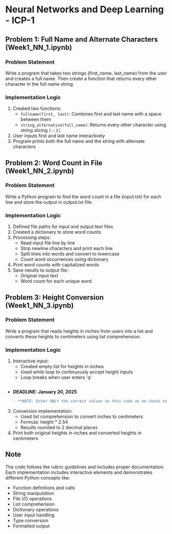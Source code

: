 # Neural Networks and Deep Learning - ICP-1

## Problem 1: Full Name and Alternate Characters (Week1_NN_1.ipynb)

### Problem Statement
Write a program that takes two strings (first_name, last_name) from the user and creates a full name. Then create a function that returns every other character in the full name string.

### Implementation Logic
1. Created two functions:
   - `fullname(first, last)`: Combines first and last name with a space between them
   - `string_alternative(full_name)`: Returns every other character using string slicing `[::2]`
2. User inputs first and last name interactively
3. Program prints both the full name and the string with alternate characters

## Problem 2: Word Count in File (Week1_NN_2.ipynb)

### Problem Statement
Write a Python program to find the word count in a file (input.txt) for each line and store the output in output.txt file.

### Implementation Logic
1. Defined file paths for input and output text files
2. Created a dictionary to store word counts
3. Processing steps:
   - Read input file line by line
   - Strip newline characters and print each line
   - Split lines into words and convert to lowercase
   - Count word occurrences using dictionary
4. Print word counts with capitalized words
5. Save results to output file:
   - Original input text
   - Word count for each unique word

## Problem 3: Height Conversion (Week1_NN_3.ipynb)

### Problem Statement
Write a program that reads heights in inches from users into a list and converts these heights to centimeters using list comprehension.

### Implementation Logic
1. Interactive input:
   - Created empty list for heights in inches
   - Used while loop to continuously accept height inputs
   - Loop breaks when user enters 'q'
   ```diff
- **DEADLINE: January 20, 2025**
   ```diff
   - **NOTE: Enter ONLY the correct values as this code as no check to ensure if the entered values are numerical or even logical 
3. Conversion implementation:
   - Used list comprehension to convert inches to centimeters
   - Formula: height * 2.54
   - Results rounded to 2 decimal places
4. Print both original heights in inches and converted heights in centimeters

## Note
The code follows the rubric guidelines and includes proper documentation. Each implementation includes interactive elements and demonstrates different Python concepts like:
- Function definitions and calls
- String manipulation
- File I/O operations
- List comprehension
- Dictionary operations
- User input handling
- Type conversion
- Formatted output
